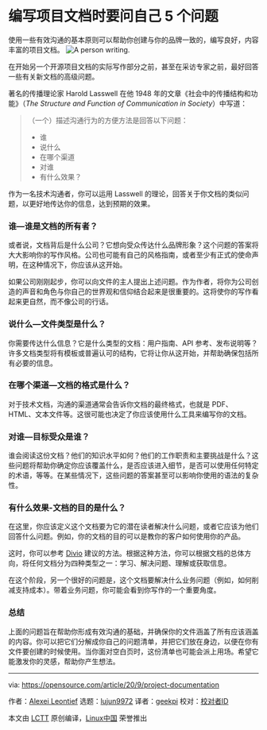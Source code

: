 [#]: collector: (lujun9972)
[#]: translator: (geekpi)
[#]: reviewer: ( )
[#]: publisher: ( )
[#]: url: ( )
[#]: subject: (5 questions to ask yourself when writing project documentation)
[#]: via: (https://opensource.com/article/20/9/project-documentation)
[#]: author: (Alexei Leontief https://opensource.com/users/alexeileontief)

编写项目文档时要问自己 5 个问题
======
使用一些有效沟通的基本原则可以帮助你创建与你的品牌一致的，编写良好，内容丰富的项目文档。
![A person writing.][1]

在开始另一个开源项目文档的实际写作部分之前，甚至在采访专家之前，最好回答一些有关新文档的高级问题。

著名的传播理论家 Harold Lasswell 在他 1948 年的文章《社会中的传播结构和功能》（_The Structure and Function of Communication in Society_）中写道：

> （一个）描述沟通行为的方便方法是回答以下问题：
>
>   * 谁
>   * 说什么
>   * 在哪个渠道
>   * 对谁
>   * 有什么效果？
>


作为一名技术沟通者，你可以运用 Lasswell 的理论，回答关于你文档的类似问题，以更好地传达你的信息，达到预期的效果。

### 谁—谁是文档的所有者？

或者说，文档背后是什么公司？它想向受众传达什么品牌形象？这个问题的答案将大大影响你的写作风格。公司也可能有自己的风格指南，或者至少有正式的使命声明，在这种情况下，你应该从这开始。

如果公司刚刚起步，你可以向文件的主人提出上述问题。作为作者，将你为公司创造的声音和角色与你自己的世界观和信仰结合起来是很重要的。这将使你的写作看起来更自然，而不像公司的行话。

### 说什么—文件类型是什么？

你需要传达什么信息？它是什么类型的文档：用户指南、API 参考、发布说明等？许多文档类型将有模板或普遍认可的结构，它将让你从这开始，并帮助确保包括所有必要的信息。

### 在哪个渠道—文档的格式是什么？

对于技术文档，沟通的渠道通常会告诉你文档的最终格式，也就是 PDF、HTML、文本文件等。这很可能也决定了你应该使用什么工具来编写你的文档。

### 对谁—目标受众是谁？

谁会阅读这份文档？他们的知识水平如何？他们的工作职责和主要挑战是什么？这些问题将帮助你确定你应该覆盖什么，是否应该进入细节，是否可以使用任何特定的术语，等等。在某些情况下，这些问题的答案甚至可以影响你使用的语法的复杂性。

### 有什么效果-文档的目的是什么？

在这里，你应该定义这个文档要为它的潜在读者解决什么问题，或者它应该为他们回答什么问题。例如，你的文档的目的可以是教你的客户如何使用你的产品。

这时，你可以参考 [Divio][2] 建议的方法。根据这种方法，你可以根据文档的总体方向，将任何文档分为四种类型之一：学习、解决问题、理解或获取信息。

在这个阶段，另一个很好的问题是，这个文档要解决什么业务问题（例如，如何削减支持成本）。带着业务问题，你可能会看到你写作的一个重要角度。

### 总结

上面的问题旨在帮助你形成有效沟通的基础，并确保你的文件涵盖了所有应该涵盖的内容。你可以把它们分解成你自己的问题清单，并把它们放在身边，以便在你有文件要创建的时候使用。当你面对空白页时，这份清单也可能会派上用场。希望它能激发你的灵感，帮助你产生想法。

--------------------------------------------------------------------------------

via: https://opensource.com/article/20/9/project-documentation

作者：[Alexei Leontief][a]
选题：[lujun9972][b]
译者：[geekpi](https://github.com/geekpi)
校对：[校对者ID](https://github.com/校对者ID)

本文由 [LCTT](https://github.com/LCTT/TranslateProject) 原创编译，[Linux中国](https://linux.cn/) 荣誉推出

[a]: https://opensource.com/users/alexeileontief
[b]: https://github.com/lujun9972
[1]: https://opensource.com/sites/default/files/styles/image-full-size/public/lead-images/rh_003784_02_os.comcareers_resume_rh1x.png?itok=S3HGxi6E (A person writing.)
[2]: https://documentation.divio.com/
